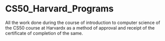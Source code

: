 # CS50_Harvard_Programs
All the work done during the course of introduction to computer science of the CS50 course at Harvardx as a method of approval and receipt of the certificate of completion of the same.
